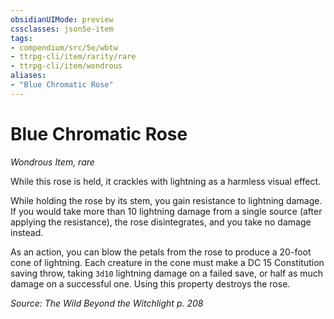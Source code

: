 ```yaml
---
obsidianUIMode: preview
cssclasses: json5e-item
tags:
- compendium/src/5e/wbtw
- ttrpg-cli/item/rarity/rare
- ttrpg-cli/item/wondrous
aliases: 
- "Blue Chromatic Rose"
---
```

# Blue Chromatic Rose
*Wondrous Item, rare*  


While this rose is held, it crackles with lightning as a harmless visual effect.

While holding the rose by its stem, you gain resistance to lightning damage. If you would take more than 10 lightning damage from a single source (after applying the resistance), the rose disintegrates, and you take no damage instead.

As an action, you can blow the petals from the rose to produce a 20-foot cone of lightning. Each creature in the cone must make a DC 15 Constitution saving throw, taking `3d10` lightning damage on a failed save, or half as much damage on a successful one. Using this property destroys the rose.

*Source: The Wild Beyond the Witchlight p. 208*